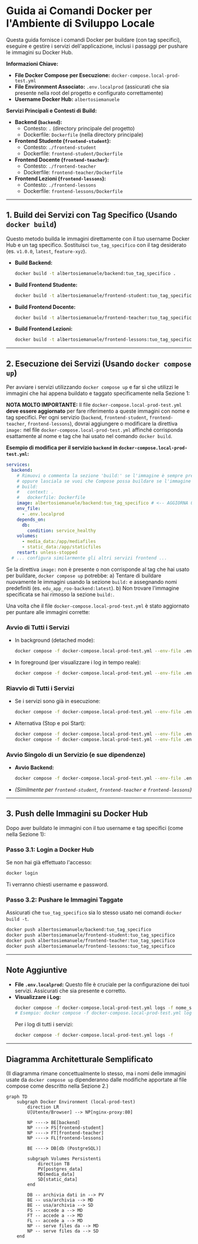 # Guida ai Comandi Docker per l'Ambiente di Sviluppo Locale

Questa guida fornisce i comandi Docker per buildare (con tag specifici), eseguire e gestire i servizi dell'applicazione, inclusi i passaggi per pushare le immagini su Docker Hub.

**Informazioni Chiave:**
*   **File Docker Compose per Esecuzione:** `docker-compose.local-prod-test.yml`
*   **File Environment Associato:** `.env.localprod` (assicurati che sia presente nella root del progetto e configurato correttamente)
*   **Username Docker Hub:** `albertosiemanuele`

**Servizi Principali e Contesti di Build:**
*   **Backend (`backend`):**
    *   Contesto: `.` (directory principale del progetto)
    *   Dockerfile: `Dockerfile` (nella directory principale)
*   **Frontend Studente (`frontend-student`):**
    *   Contesto: `./frontend-student`
    *   Dockerfile: `frontend-student/Dockerfile`
*   **Frontend Docente (`frontend-teacher`):**
    *   Contesto: `./frontend-teacher`
    *   Dockerfile: `frontend-teacher/Dockerfile`
*   **Frontend Lezioni (`frontend-lessons`):**
    *   Contesto: `./frontend-lessons`
    *   Dockerfile: `frontend-lessons/Dockerfile`

---

## 1. Build dei Servizi con Tag Specifico (Usando `docker build`)

Questo metodo builda le immagini direttamente con il tuo username Docker Hub e un tag specifico. Sostituisci `tuo_tag_specifico` con il tag desiderato (es. `v1.0.0`, `latest`, `feature-xyz`).

*   **Build Backend:**
    ```bash
    docker build -t albertosiemanuele/backend:tuo_tag_specifico .
    ```
*   **Build Frontend Studente:**
    ```bash
    docker build -t albertosiemanuele/frontend-student:tuo_tag_specifico ./frontend-student
    ```
*   **Build Frontend Docente:**
    ```bash
    docker build -t albertosiemanuele/frontend-teacher:tuo_tag_specifico ./frontend-teacher
    ```
*   **Build Frontend Lezioni:**
    ```bash
    docker build -t albertosiemanuele/frontend-lessons:tuo_tag_specifico ./frontend-lessons
    ```

---

## 2. Esecuzione dei Servizi (Usando `docker compose up`)

Per avviare i servizi utilizzando `docker compose up` e far sì che utilizzi le immagini che hai appena buildato e taggato specificamente nella Sezione 1:

**NOTA MOLTO IMPORTANTE:**
Il file `docker-compose.local-prod-test.yml` **deve essere aggiornato** per fare riferimento a queste immagini con nome e tag specifici. Per ogni servizio (`backend`, `frontend-student`, `frontend-teacher`, `frontend-lessons`), dovrai aggiungere o modificare la direttiva `image:` nel file `docker-compose.local-prod-test.yml` affinché corrisponda esattamente al nome e tag che hai usato nel comando `docker build`.

**Esempio di modifica per il servizio `backend` in `docker-compose.local-prod-test.yml`:**
```yaml
services:
  backend:
    # Rimuovi o commenta la sezione 'build:' se l'immagine è sempre pre-buildata,
    # oppure lasciala se vuoi che Compose possa buildare se l'immagine non esiste.
    # build:
    #   context: .
    #   dockerfile: Dockerfile
    image: albertosiemanuele/backend:tuo_tag_specifico # <-- AGGIORNA QUESTA RIGA
    env_file:
      - .env.localprod
    depends_on:
      db:
        condition: service_healthy
    volumes:
      - media_data:/app/mediafiles
      - static_data:/app/staticfiles
    restart: unless-stopped
  # ... configura similarmente gli altri servizi frontend ...
```
Se la direttiva `image:` non è presente o non corrisponde al tag che hai usato per buildare, `docker compose up` potrebbe:
    a) Tentare di buildare nuovamente le immagini usando la sezione `build:` e assegnando nomi predefiniti (es. `edu_app_roo-backend:latest`).
    b) Non trovare l'immagine specificata se hai rimosso la sezione `build:`.

Una volta che il file `docker-compose.local-prod-test.yml` è stato aggiornato per puntare alle immagini corrette:

### Avvio di Tutti i Servizi
*   In background (detached mode):
    ```bash
    docker compose -f docker-compose.local-prod-test.yml --env-file .env.localprod up -d
    ```
*   In foreground (per visualizzare i log in tempo reale):
    ```bash
    docker compose -f docker-compose.local-prod-test.yml --env-file .env.localprod up
    ```

### Riavvio di Tutti i Servizi
*   Se i servizi sono già in esecuzione:
    ```bash
    docker compose -f docker-compose.local-prod-test.yml --env-file .env.localprod restart
    ```
*   Alternativa (Stop e poi Start):
    ```bash
    docker compose -f docker-compose.local-prod-test.yml --env-file .env.localprod stop
    docker compose -f docker-compose.local-prod-test.yml --env-file .env.localprod start
    ```

### Avvio Singolo di un Servizio (e sue dipendenze)
*   **Avvio Backend:**
    ```bash
    docker compose -f docker-compose.local-prod-test.yml --env-file .env.localprod up -d backend
    ```
*   *(Similmente per `frontend-student`, `frontend-teacher` e `frontend-lessons`)*

---

## 3. Push delle Immagini su Docker Hub

Dopo aver buildato le immagini con il tuo username e tag specifici (come nella Sezione 1):

### Passo 3.1: Login a Docker Hub
Se non hai già effettuato l'accesso:
```bash
docker login
```
Ti verranno chiesti username e password.

### Passo 3.2: Pushare le Immagini Taggate
Assicurati che `tuo_tag_specifico` sia lo stesso usato nei comandi `docker build -t`.
```bash
docker push albertosiemanuele/backend:tuo_tag_specifico
docker push albertosiemanuele/frontend-student:tuo_tag_specifico
docker push albertosiemanuele/frontend-teacher:tuo_tag_specifico
docker push albertosiemanuele/frontend-lessons:tuo_tag_specifico
```

---

## Note Aggiuntive

*   **File `.env.localprod`:** Questo file è cruciale per la configurazione dei tuoi servizi. Assicurati che sia presente e corretto.
*   **Visualizzare i Log:**
    ```bash
    docker compose -f docker-compose.local-prod-test.yml logs -f nome_servizio
    # Esempio: docker compose -f docker-compose.local-prod-test.yml logs -f backend
    ```
    Per i log di tutti i servizi:
    ```bash
    docker compose -f docker-compose.local-prod-test.yml logs -f
    ```

---

## Diagramma Architetturale Semplificato
(Il diagramma rimane concettualmente lo stesso, ma i nomi delle immagini usate da `docker compose up` dipenderanno dalle modifiche apportate al file compose come descritto nella Sezione 2.)

```mermaid
graph TD
    subgraph Docker Environment (local-prod-test)
        direction LR
        U[Utente/Browser] --> NP[nginx-proxy:80]

        NP ----> BE[backend]
        NP ----> FS[frontend-student]
        NP ----> FT[frontend-teacher]
        NP ----> FL[frontend-lessons]

        BE ----> DB[db (PostgreSQL)]

        subgraph Volumes Persistenti
            direction TB
            PV[postgres_data]
            MD[media_data]
            SD[static_data]
        end

        DB -- archivia dati in --> PV
        BE -- usa/archivia --> MD
        BE -- usa/archivia --> SD
        FS -- accede a --> MD
        FT -- accede a --> MD
        FL -- accede a --> MD
        NP -- serve files da --> MD
        NP -- serve files da --> SD
    end